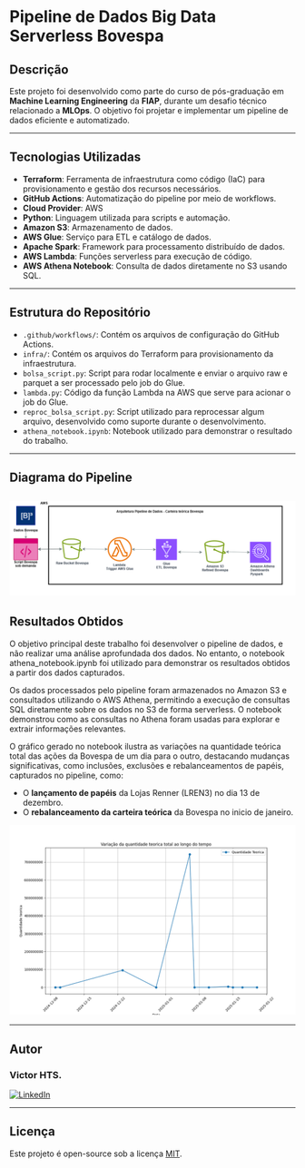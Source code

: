 # Pipeline de Dados Big Data Serverless Bovespa

## Descrição

Este projeto foi desenvolvido como parte do curso de pós-graduação em **Machine Learning Engineering** da **FIAP**, durante um desafio técnico relacionado a **MLOps**. O objetivo foi projetar e implementar um pipeline de dados eficiente e automatizado.

---

## Tecnologias Utilizadas

- **Terraform**: Ferramenta de infraestrutura como código (IaC) para provisionamento e gestão dos recursos necessários.
- **GitHub Actions**: Automatização do pipeline por meio de workflows.
- **Cloud Provider**: AWS
- **Python**: Linguagem utilizada para scripts e automação.
- **Amazon S3**: Armazenamento de dados.
- **AWS Glue**: Serviço para ETL e catálogo de dados.
- **Apache Spark**: Framework para processamento distribuído de dados.
- **AWS Lambda**: Funções serverless para execução de código.
- **AWS Athena Notebook**: Consulta de dados diretamente no S3 usando SQL.

---

## Estrutura do Repositório

- `.github/workflows/`: Contém os arquivos de configuração do GitHub Actions.
- `infra/`: Contém os arquivos do Terraform para provisionamento da infraestrutura.
- `bolsa_script.py`: Script para rodar localmente e enviar o arquivo raw e parquet a ser processado pelo job do Glue.
- `lambda.py`: Código da função Lambda na AWS que serve para acionar o job do Glue.
- `reproc_bolsa_script.py`: Script utilizado para reprocessar algum arquivo, desenvolvido como suporte durante o desenvolvimento.
- `athena_notebook.ipynb`: Notebook utilizado para demonstrar o resultado do trabalho.

---

## Diagrama do Pipeline


 ![Diagrama do Pipeline](/documents/tech_challenge_2_diagrama.png)
---

## Resultados Obtidos

O objetivo principal deste trabalho foi desenvolver o pipeline de dados, e não realizar uma análise aprofundada dos dados. No entanto, o notebook athena_notebook.ipynb foi utilizado para demonstrar os resultados obtidos a partir dos dados capturados.

Os dados processados pelo pipeline foram armazenados no Amazon S3 e consultados utilizando o AWS Athena, permitindo a execução de consultas SQL diretamente sobre os dados no S3 de forma serverless. O notebook demonstrou como as consultas no Athena foram usadas para explorar e extrair informações relevantes.

O gráfico gerado no notebook ilustra as variações na quantidade teórica total das ações da Bovespa de um dia para o outro, destacando mudanças significativas, como inclusões, exclusões e rebalanceamentos de papéis, capturados no pipeline, como:

- O **lançamento de papéis** da Lojas Renner (LREN3) no dia 13 de dezembro.
- O **rebalanceamento da carteira teórica** da Bovespa no inicio de janeiro.

 ![Diagrama do Pipeline](/documents/notebook_plot.png)

---

## Autor

### Victor HTS.
[![LinkedIn](https://img.shields.io/badge/LinkedIn-Perfil-blue?style=flat&logo=linkedin)](https://www.linkedin.com/in/victor-hugo-teles-de-santana-359ba260/)

---

## Licença

Este projeto é open-source sob a licença [MIT](LICENSE).

